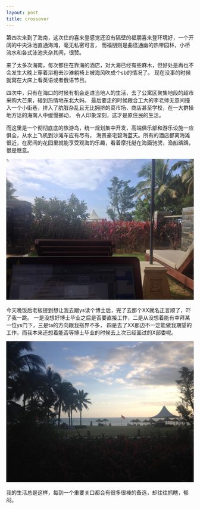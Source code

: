 ```yaml
---
layout: post
title: crossover
---
```

  第四次来到了海南，这次住的喜来登感觉还没有隔壁的福朋喜来登环境好，一个开阔的中央泳池直通海滩，毫无私密可言，
  而福朋则是曲径通幽的热带园林，小桥流水和各式泳池夹杂其间，很赞。

  来了太多次海南，每次都住在靠海的酒店，对大海已经有些麻木，但好处是再也不会发生大晚上穿着浴袍去沙滩躺椅上被海风吹成个sb的情况了。
  现在没事的时候就窝在大床上看英语或者俄语节目。

  四次中，只有在海口的时候有机会走进当地人的生活，去了公寓区聚集地段的超市采购大芒果，碰到热情地东北大妈。
  最后要走的时候跟合工大的李老师无意间撞入一个小街巷，挤入了肮脏杂乱且无比拥挤的菜市场、商店甚至学校，在一大群操地方话的海南人中缓慢挪动，
  令人印象深刻，这才是原住民的生活。

  而这里是一个彻彻底底的旅游岛，统一规划集中开发，高端俱乐部和游乐设施一应俱全，从水上飞机到沙滩车应有尽有，
  海景豪宅碧海蓝天。所有的酒店都离海滩很近，在房间的花园里就能享受观海的乐趣，看着摩托艇在海面驰骋，渔船踽踽，很是惬意。

  ![Peninsula1](images/scene/wn1.JPG)

  今天晚饭后老板提到想让我去跟ys读个博士后，完了去那个XX就名正言顺了，吓了我一跳。
  一是没想好博士毕业之后是否要直接工作，二是从没想着能有幸拜某一位ys门下，三是ta的方向跟我搭界不多，
  四是去了XX那边不一定能做我期望的工作。而我本来还想着能否等博士毕业的时候去上次已经面过的X部委呢。

  ![Peninsula2](images/scene/wn2.JPG)

  我的生活总是这样，每到一个重要关口都会有很多很棒的备选，却往往抓瞎，郁闷。

